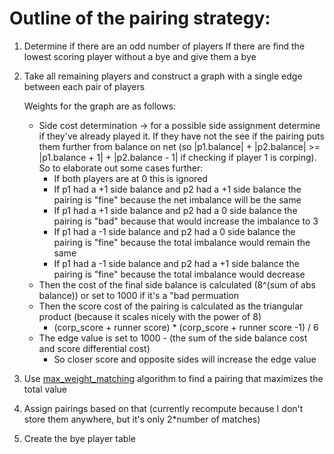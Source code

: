 # Outline of the pairing strategy:

1. Determine if there are an odd number of players
    If there are find the lowest scoring player without a bye and give them a bye
1. Take all remaining players and construct a graph with a single edge between each pair of players

    Weights for the graph are as follows:
    - Side cost determination -> for a possible side assignment determine if they've already played it. If they have not the see if the pairing puts them further from balance on net (so |p1.balance| + |p2.balance| >= |p1.balance + 1| + |p2.balance - 1| if checking if player 1 is corping). So to elaborate out some cases further:
        - If both players are at 0 this is ignored
        - If p1 had a +1 side balance and p2 had a +1 side balance the pairing is "fine" because the net imbalance will be the same
        - If p1 had a +1 side balance and p2 had a 0 side balance the pairing is "bad" because that would increase the imbalance to 3
        - If p1 had a -1 side balance and p2 had a 0 side balance the pairing is "fine" because the total imbalance would remain the same
        - If p1 had a -1 side balance and p2 had a +1 side balance the pairing is "fine" because the total imbalance would decrease
    - Then the cost of the final side balance is calculated (8^(sum of abs balance)) or set to 1000 if it's a "bad permuation
    - Then the score cost of the pairing is calculated as the triangular product (because it scales nicely with the power of 8)
        - (corp_score + runner score) * (corp_score + runner score -1) / 6
    - The edge value is set to 1000 - (the sum of the side balance cost and score differential cost) 
        - So closer score and opposite sides will increase the edge value
1. Use [max_weight_matching](https://networkx.org/documentation/stable/reference/algorithms/generated/networkx.algorithms.matching.max_weight_matching.html) algorithm to find a pairing that maximizes the total value
1. Assign pairings based on that (currently recompute because I don't store them anywhere, but it's only 2*number of matches)
1. Create the bye player table